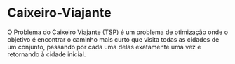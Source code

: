 # Caixeiro-Viajante
O Problema do Caixeiro Viajante (TSP) é um problema de otimização onde o objetivo é encontrar o caminho mais curto que visita todas as cidades de um conjunto, passando por cada uma delas exatamente uma vez e retornando à cidade inicial.
